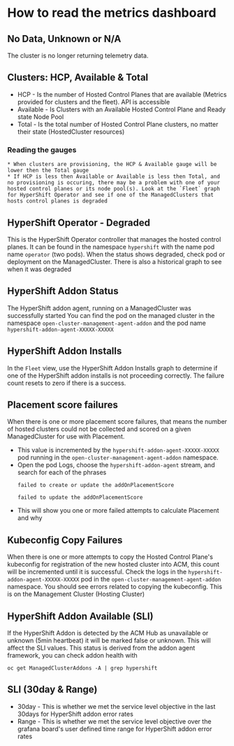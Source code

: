 # How to read the metrics dashboard

## No Data, Unknown or N/A
The cluster is no longer returning telemetry data.

## Clusters: HCP, Available & Total 
* HCP - Is the number of Hosted Control Planes that are available (Metrics provided for clusters and the fleet). API is accessible
* Available - Is Clusters with an Available Hosted Control Plane and Ready state Node Pool
* Total - Is the total number of Hosted Control Plane clusters, no matter their state (HostedCluster resources) 

### Reading the gauges
    * When clusters are provisioning, the HCP & Available gauge will be lower then the Total gauge
    * If HCP is less then Available or Available is less then Total, and no provisioning is occuring, there may be a problem with one of your hosted control planes or its node pool(s). Look at the `Fleet` graph for HyperShift Operator and see if one of the ManagedClusters that hosts control planes is degraded

## HyperShift Operator - Degraded
This is the HyperShift Operator controller that manages the hosted control planes. It can be found in the namespace `hypershift` with the name pod name `operator` (two pods). When the status shows degraded, check pod or deployment on the ManagedCluster. There is also a historical graph to see when it was degraded

## HyperShift Addon Status
The HyperShift addon agent, running on a ManagedCluster was successfully started
You can find the pod on the managed cluster in the namespace `open-cluster-management-agent-addon` and the pod name `hypershift-addon-agent-XXXXX-XXXXX`

## HyperShift Addon Installs
In the `Fleet` view, use the HyperShift Addon Installs graph to determine if one of the HyperShift addon installs is not proceeding correctly. The failure count resets to zero if there is a success.

## Placement score failures
When there is one or more placement score failures, that means the number of hosted clusters could not be collected and scored on a given ManagedCluster for use with Placement.

* This value is incremented by the `hypershift-addon-agent-XXXXX-XXXXX` pod running in the `open-cluster-management-agent-addon` namespace.
* Open the pod Logs, choose the `hypershift-addon-agent` stream, and search for each of the phrases
    ```
    failed to create or update the addOnPlacementScore
    
    failed to update the addOnPlacementScore
    ```
* This will show you one or more failed attempts to calculate Placement and why

## Kubeconfig Copy Failures
When there is one or more attempts to copy the Hosted Control Plane's kubeconfig for registration of the new hosted cluster into
ACM, this count will be incremented until it is successful.  Check the logs in the `hypershift-addon-agent-XXXXX-XXXXX` pod in the `open-cluster-management-agent-addon` namespace. You should see errors related to copying the kubeconfig. This is on the Management Cluster (Hosting Cluster)

## HyperShift Addon Available (SLI)
If the HyperShift Addon is detected by the ACM Hub as unavailable or unknown (5min heartbeat) it will be marked false or unknown.  This will affect the SLI values. This status is derived from the addon agent framework, you can check addon health with
```
oc get ManagedClusterAddons -A | grep hypershift
```

## SLI (30day & Range)
* 30day - This is whether we met the service level objective in the last 30days for HyperShift addon error rates
* Range - This is whether we met the service level objective over the grafana board's user defined time range for HyperShift addon error rates